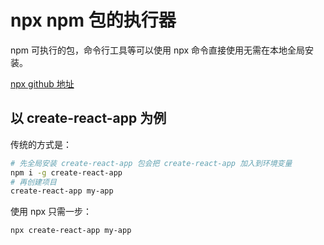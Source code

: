 # npx npm 包的执行器

npm 可执行的包，命令行工具等可以使用 npx 命令直接使用无需在本地全局安装。

[npx github 地址](https://github.com/npm/npx)

## 以 create-react-app 为例

传统的方式是：
```sh
# 先全局安装 create-react-app 包会把 create-react-app 加入到环境变量
npm i -g create-react-app
# 再创建项目
create-react-app my-app
```

使用 npx 只需一步：

```sh
npx create-react-app my-app
```

